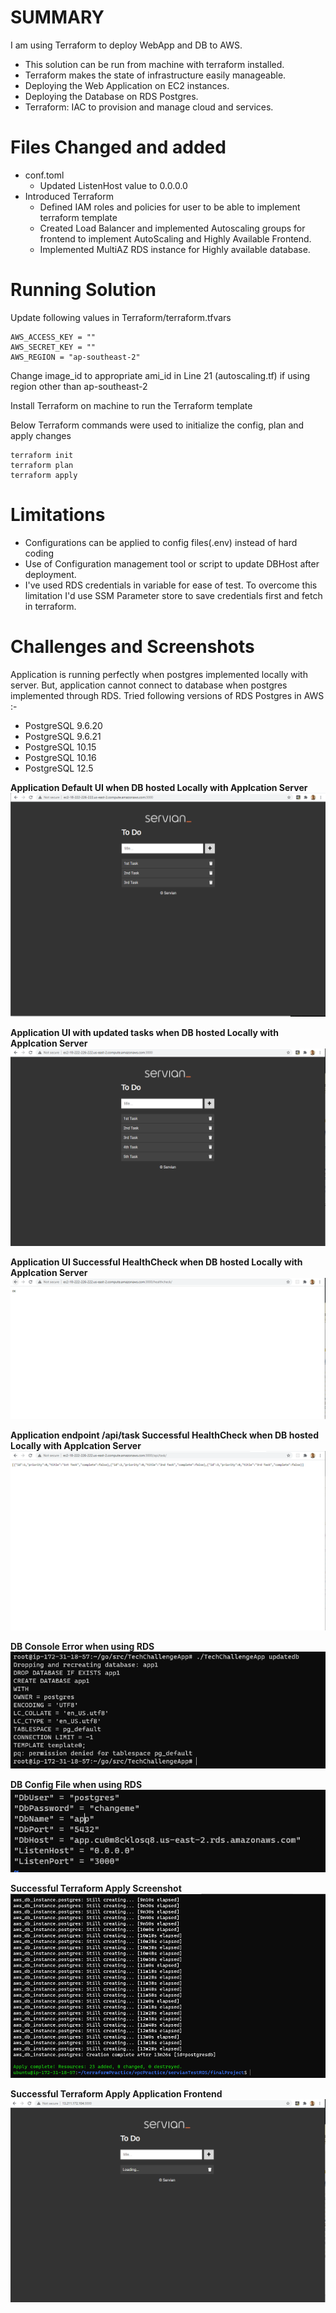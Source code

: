 # SUMMARY

I am using Terraform to deploy WebApp and DB to AWS.

- This solution can be run from machine with terraform installed.
- Terraform makes the state of infrastructure easily manageable.
- Deploying the Web Application on EC2 instances.
- Deploying the Database on RDS Postgres.
- Terraform: IAC to provision and manage cloud and services.

# Files Changed and added

- conf.toml
  - Updated ListenHost value to 0.0.0.0
- Introduced Terraform
  - Defined IAM roles and policies for user to be able to implement terraform template
  - Created Load Balancer and implemented Autoscaling groups for frontend to implement AutoScaling and Highly Available Frontend.
  - Implemented MultiAZ RDS instance for Highly available database.

# Running Solution

Update following values in Terraform/terraform.tfvars

```shell script
AWS_ACCESS_KEY = ""
AWS_SECRET_KEY = ""
AWS_REGION = "ap-southeast-2"
```

Change image_id to appropriate ami_id in Line 21 (autoscaling.tf) if using region other than ap-southeast-2

Install Terraform on machine to run the Terraform template

Below Terraform commands were used to initialize the config, plan and apply changes

```shell script
terraform init
terraform plan
terraform apply
```

# Limitations

- Configurations can be applied to config files(.env) instead of hard coding
- Use of Configuration management tool or script to update DBHost after deployment.
- I've used RDS credentials in variable for ease of test. To overcome this limitation I'd use SSM Parameter store to save credentials first and fetch in terraform.

# Challenges and Screenshots

Application is running perfectly when postgres implemented locally with server. But, application cannot connect to database when postgres implemented through RDS.
Tried following versions of RDS Postgres in AWS :-

- PostgreSQL 9.6.20
- PostgreSQL 9.6.21
- PostgreSQL 10.15
- PostgreSQL 10.16
- PostgreSQL 12.5

**Application Default UI when DB hosted Locally with Applcation Server**
![app_local](./Screenshots/PostgresHostedLocally/Application_Frontend_DB_Locally.PNG)

**Application UI with updated tasks when DB hosted Locally with Applcation Server**
![app_local](./Screenshots/PostgresHostedLocally/Application_frontend_DB_hosted_locally.PNG)

**Application UI Successful HealthCheck when DB hosted Locally with Applcation Server**
![app_local](./Screenshots/PostgresHostedLocally/Application_endpoint_healthcheck.PNG)

**Application endpoint /api/task Successful HealthCheck when DB hosted Locally with Applcation Server**
![app_local](./Screenshots/PostgresHostedLocally/Application_endpoint_api_task.PNG)

**DB Console Error when using RDS**
![app_local](./Screenshots/DBConnectionErrorWhenHostedInRDS/DbError.PNG)

**DB Config File when using RDS**
![app_local](./Screenshots/DBConnectionErrorWhenHostedInRDS/DbErrorConfig.PNG)

**Successful Terraform Apply Screenshot**
![app_local](./Screenshots/TerraformApplyCompleteScreenshot/Terraform_apply_completion_screenshot.PNG)

**Successful Terraform Apply Application Frontend**
![app_local](./Screenshots/TerraformApplyCompleteScreenshot/Terraform_apply_successful_frontend.PNG)

